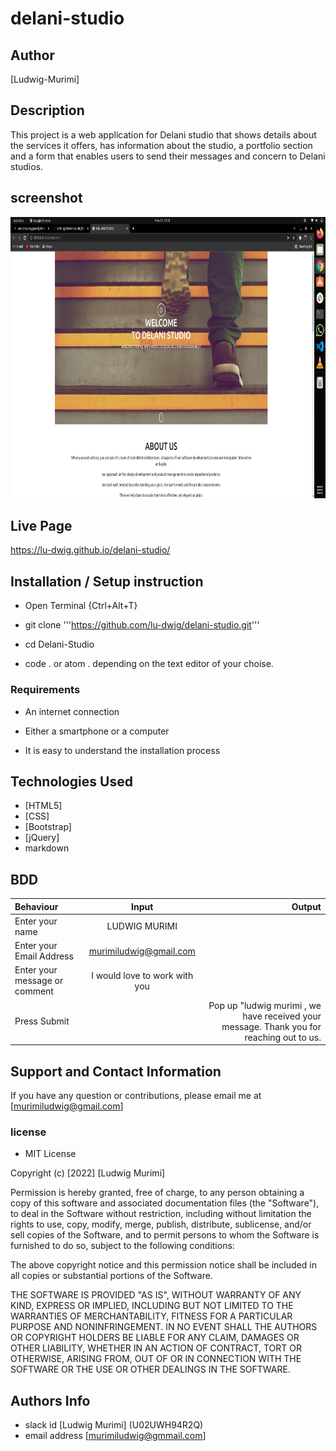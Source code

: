 # delani-studio

## Author
 
 [Ludwig-Murimi]

## Description

<p>This project is a web application for Delani studio that shows details about the services it offers, has information about the studio, a portfolio section and a form that enables users to send their messages and concern to Delani studios.</p>

## screenshot
<img src="images/screenshot1.png" width="850px" height="450px">

## Live Page 

https://lu-dwig.github.io/delani-studio/


## Installation / Setup instruction
* Open Terminal {Ctrl+Alt+T}

* git clone  '''https://github.com/lu-dwig/delani-studio.git'''

* cd Delani-Studio

* code . or atom . depending on the text editor of your choise.

### Requirements

  * An internet connection


  * Either a smartphone or a computer


  * It is easy to understand the installation process


## Technologies Used

* [HTML5]
* [CSS]
* [Bootstrap]
* [jQuery]
* markdown

## BDD
| Behaviour      | Input        | Output       |
| :------------- | :----------: | -----------: |
|  Enter your name  |   LUDWIG MURIMI |     |
| Enter your Email Address  | murimiludwig@gmail.com |   |
| Enter your message or comment   |  I would love to work with you     |     |
| Press Submit|     |Pop up "ludwig murimi , we have received your message. Thank you for reaching out to us.|


##  Support and Contact Information 

If you have any question or contributions, please email me at [murimiludwig@gmail.com]

###  license

 * MIT License

Copyright (c) [2022] [Ludwig Murimi]

Permission is hereby granted, free of charge, to any person obtaining a copy
of this software and associated documentation files (the "Software"), to deal
in the Software without restriction, including without limitation the rights
to use, copy, modify, merge, publish, distribute, sublicense, and/or sell
copies of the Software, and to permit persons to whom the Software is
furnished to do so, subject to the following conditions:

The above copyright notice and this permission notice shall be included in all
copies or substantial portions of the Software.

THE SOFTWARE IS PROVIDED "AS IS", WITHOUT WARRANTY OF ANY KIND, EXPRESS OR
IMPLIED, INCLUDING BUT NOT LIMITED TO THE WARRANTIES OF MERCHANTABILITY,
FITNESS FOR A PARTICULAR PURPOSE AND NONINFRINGEMENT. IN NO EVENT SHALL THE
AUTHORS OR COPYRIGHT HOLDERS BE LIABLE FOR ANY CLAIM, DAMAGES OR OTHER
LIABILITY, WHETHER IN AN ACTION OF CONTRACT, TORT OR OTHERWISE, ARISING FROM,
OUT OF OR IN CONNECTION WITH THE SOFTWARE OR THE USE OR OTHER DEALINGS IN THE
SOFTWARE.

## Authors Info

 * slack id [Ludwig Murimi]
(U02UWH94R2Q)
 * email address [murimiludwig@gmmail.com] 
